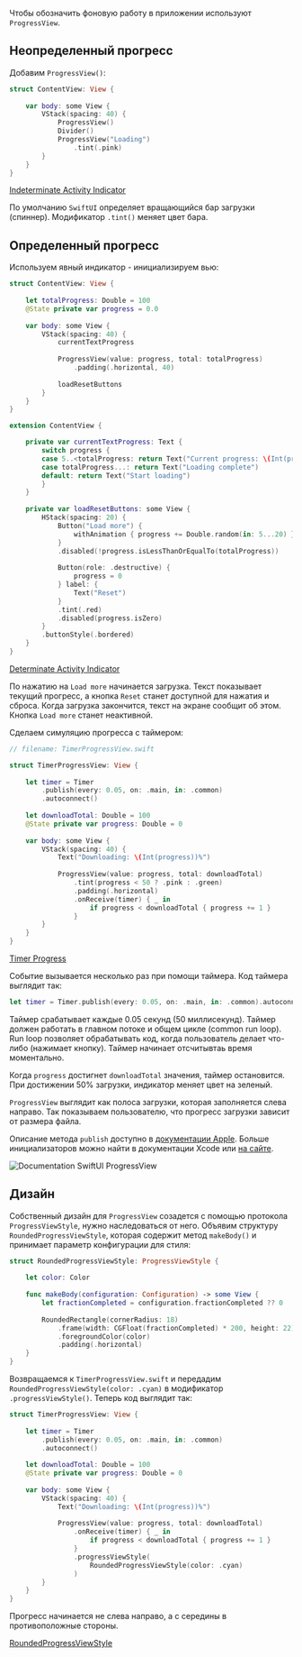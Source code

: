 Чтобы обозначить фоновую работу в приложении используют `ProgressView`.

## Неопределенный прогресс

Добавим `ProgressView()`:

```swift
struct ContentView: View {
    
    var body: some View {
        VStack(spacing: 40) {
            ProgressView()
            Divider()
            ProgressView("Loading")
                .tint(.pink)
        }
    }
}
```

[Indeterminate Activity Indicator](https://cdn.ivanvorobei.by/websites/sparrowcode.io/mastering-progressview-swiftui/indeterminate_activity_indicator.mov)

По умолчанию `SwiftUI` определяет вращающийся бар загрузки (спиннер). Модификатор `.tint()` меняет цвет бара.

## Определенный прогресс

Используем явный индикатор - инициализируем вью:

```swift
struct ContentView: View {
    
    let totalProgress: Double = 100
    @State private var progress = 0.0
    
    var body: some View {
        VStack(spacing: 40) {
            currentTextProgress
            
            ProgressView(value: progress, total: totalProgress)
                .padding(.horizontal, 40)
            
            loadResetButtons
        }
    }
}

extension ContentView {

    private var currentTextProgress: Text {
        switch progress {
        case 5..<totalProgress: return Text("Current progress: \(Int(progress))%")
        case totalProgress...: return Text("Loading complete")
        default: return Text("Start loading")
        }
    }
    
    private var loadResetButtons: some View {
        HStack(spacing: 20) {
            Button("Load more") {
                withAnimation { progress += Double.random(in: 5...20) }
            }
            .disabled(!progress.isLessThanOrEqualTo(totalProgress))
            
            Button(role: .destructive) {
                progress = 0
            } label: {
                Text("Reset")
            }
            .tint(.red)
            .disabled(progress.isZero)
        }
        .buttonStyle(.bordered)
    }
}
```

[Determinate Activity Indicator](https://cdn.ivanvorobei.by/websites/sparrowcode.io/mastering-progressview-swiftui/determinate_activity_indicator.mov)

По нажатию на `Load more` начинается загрузка. Текст показывает текущий прогресс, а кнопка `Reset` станет доступной для нажатия и сброса. Когда загрузка закончится, текст на экране сообщит об этом. Кнопка `Load more` станет неактивной.

Сделаем симуляцию прогресса c таймером:

```swift
// filename: TimerProgressView.swift

struct TimerProgressView: View {
    
    let timer = Timer
        .publish(every: 0.05, on: .main, in: .common)
        .autoconnect()
    
    let downloadTotal: Double = 100
    @State private var progress: Double = 0
    
    var body: some View {
        VStack(spacing: 40) {
            Text("Downloading: \(Int(progress))%")
            
            ProgressView(value: progress, total: downloadTotal)
                .tint(progress < 50 ? .pink : .green)
                .padding(.horizontal)
                .onReceive(timer) { _ in
                    if progress < downloadTotal { progress += 1 }
                }
        }
    }
}
```

[Timer Progress](https://cdn.ivanvorobei.by/websites/sparrowcode.io/mastering-progressview-swiftui/timer_progress.mov)

Событие вызывается несколько раз при помощи таймера. Код таймера выглядит так:

```swift
let timer = Timer.publish(every: 0.05, on: .main, in: .common).autoconnect()
```

Таймер срабатывает каждые 0.05 секунд (50 миллисекунд). Таймер должен работать в главном потоке и общем цикле (common run loop). Run loop позволяет обрабатывать код, когда пользователь делает что-либо (нажимает кнопку). Таймер начинает отсчитывтаь время моментально.

Когда `progress` достигнет `downloadTotal` значения, таймер остановится.
При достижении 50% загрузки, индикатор меняет цвет на зеленый.

`ProgressView` выглядит как полоса загрузки, которая заполняется слева направо.
Так показываем пользователю, что прогресс загрузки зависит от размера файла.

Описание метода `publish` доступно в [документации Apple](https://developer.apple.com/documentation/foundation/timer/3329589-publish). Больше инициализаторов можно найти в документации Xcode или [на сайте](https://developer.apple.com/documentation/swiftui/progressview).

![Documentation SwiftUI ProgressView](https://cdn.ivanvorobei.by/websites/sparrowcode.io/mastering-progressview-swiftui/progressview_init.png)

## Дизайн

Собственный дизайн для `ProgressView` созадется с помощью протокола `ProgressViewStyle`, нужно наследоваться от него. Объявим структуру `RoundedProgressViewStyle`, которая содержит метод `makeBody()` и принимает параметр конфигурации для стиля:

```swift
struct RoundedProgressViewStyle: ProgressViewStyle {
    
    let color: Color
    
    func makeBody(configuration: Configuration) -> some View {
        let fractionCompleted = configuration.fractionCompleted ?? 0
        
        RoundedRectangle(cornerRadius: 18)
            .frame(width: CGFloat(fractionCompleted) * 200, height: 22)
            .foregroundColor(color)
            .padding(.horizontal)
    }
}
```

Возвращаемся к `TimerProgressView.swift` и передадим `RoundedProgressViewStyle(color: .cyan)` в модификатор `.progressViewStyle()`. Теперь код выглядит так:

```swift
struct TimerProgressView: View {
    
    let timer = Timer
        .publish(every: 0.05, on: .main, in: .common)
        .autoconnect()
    
    let downloadTotal: Double = 100
    @State private var progress: Double = 0
    
    var body: some View {
        VStack(spacing: 40) {
            Text("Downloading: \(Int(progress))%")
            
            ProgressView(value: progress, total: downloadTotal)
                .onReceive(timer) { _ in
                    if progress < downloadTotal { progress += 1 }
                }
                .progressViewStyle(
                    RoundedProgressViewStyle(color: .cyan)
                )
        }
    }
}
```

Прогресс начинается не слева направо, а с середины в противоположные стороны.

[RoundedProgressViewStyle](mov)
